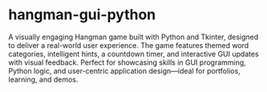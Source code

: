 # hangman-gui-python
A visually engaging Hangman game built with Python and Tkinter, designed to deliver a real-world user experience.
The game features themed word categories, intelligent hints, a countdown timer, and interactive GUI updates with visual feedback.
Perfect for showcasing skills in GUI programming, Python logic, and user-centric application design—ideal for portfolios, learning, and demos.

